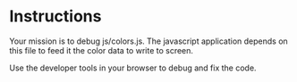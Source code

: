 # Instructions

Your mission is to debug js/colors.js. The javascript application depends on this file to feed it the color data to write to screen.

Use the developer tools in your browser to debug and fix the code.
